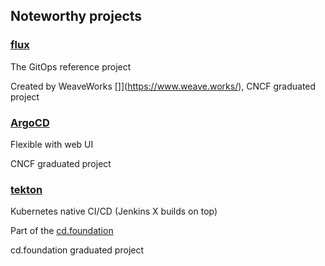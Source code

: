 ## Noteworthy projects

### [flux](https://fluxcd.io/)

The GitOps reference project

Created by WeaveWorks []](https://www.weave.works/), CNCF graduated project [](https://www.cncf.io/sandbox-projects/)

### [ArgoCD](https://argoproj.github.io/argo-cd/)

Flexible with web UI

CNCF graduated project [](https://www.cncf.io/projects/argo/)

### [tekton](https://tekton.dev/)

Kubernetes native CI/CD (Jenkins X builds on top)

Part of the [cd.foundation](https://cd.foundation/)

cd.foundation graduated project [](https://www.cncf.io/projects/flux/)
